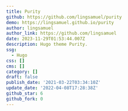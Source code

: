 ```yaml
---
title: Purity
github: https://github.com/lingsamuel/purity
demo: https://lingsamuel.github.io/purity
author: lingsamuel
author_link: https://github.com/lingsamuel
date: 2023-11-29T01:53:44.007Z
description: Hugo theme Purity.
ssg:
  - Hugo
css: []
cms: []
category: []
draft: false
publish_date: '2021-03-22T03:34:10Z'
update_date: '2022-04-08T17:28:38Z'
github_star: 6
github_fork: 0
---
```

